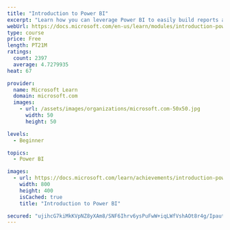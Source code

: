 ```yaml
---
title: "Introduction to Power BI"
excerpt: "Learn how you can leverage Power BI to easily build reports and dashboards with interactive visualizations and see how other organizations have used this solution to drive business results with actionable insights."
webUrl: https://docs.microsoft.com/en-us/learn/modules/introduction-power-bi/
type: course
price: Free
length: PT21M
ratings:
  count: 2397
  average: 4.7279935
heat: 67

provider:
  name: Microsoft Learn
  domain: microsoft.com
  images:
    - url: /assets/images/organizations/microsoft.com-50x50.jpg
      width: 50
      height: 50

levels:
  - Beginner

topics:
  - Power BI

images:
  - url: https://docs.microsoft.com/learn/achievements/introduction-power-bi-social.png
    width: 800
    height: 400
    isCached: true
    title: "Introduction to Power BI"

secured: "ujihcG7kiMkKVpNZ8yXAm8/SNF6Ihrv6ysPuFwW+iqLWfVshAOt8r4g/Ipaut8xLf0OiGqu1awcaJBdbwzZ/DMjoyKa2bNN90+6NLTIywe2qF0vjiAJXtjCNHuGHtrKOkjK5hJoxEIg7LJUR+3VEUeyGtcdjdbP+KR0hmgSJ9M+rokNSvJ3y81UjbcDkOHzEiEfdG+T4u71Tkks9cJSiW5GFwYEYo6oi/8PCs++wMVOyDoIiiohHAXJOJFxdEybFvceh+DxE2eLLW+cqbvzrZdMrGonhIcRbAapd8OUhG3TNNlVKyT0+sMez+wGkjRI0pBvPblTcCCUVSRFU8Q8R6B9G/vQ7bOe8F9dUelMt0Fv7/G4CuKkxOxlln1BfL0dg9/V8eCkjqIEasgMFob9tXQ==;XPZqILgxaucyZKYaodwbrA=="
---
```



